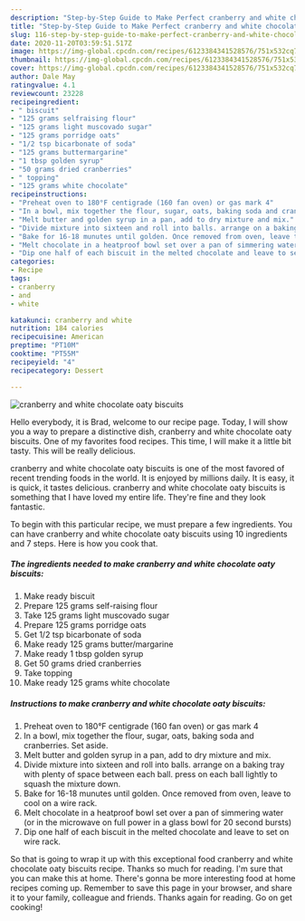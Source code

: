 ```yaml
---
description: "Step-by-Step Guide to Make Perfect cranberry and white chocolate oaty biscuits"
title: "Step-by-Step Guide to Make Perfect cranberry and white chocolate oaty biscuits"
slug: 116-step-by-step-guide-to-make-perfect-cranberry-and-white-chocolate-oaty-biscuits
date: 2020-11-20T03:59:51.517Z
image: https://img-global.cpcdn.com/recipes/6123384341528576/751x532cq70/cranberry-and-white-chocolate-oaty-biscuits-recipe-main-photo.jpg
thumbnail: https://img-global.cpcdn.com/recipes/6123384341528576/751x532cq70/cranberry-and-white-chocolate-oaty-biscuits-recipe-main-photo.jpg
cover: https://img-global.cpcdn.com/recipes/6123384341528576/751x532cq70/cranberry-and-white-chocolate-oaty-biscuits-recipe-main-photo.jpg
author: Dale May
ratingvalue: 4.1
reviewcount: 23228
recipeingredient:
- " biscuit"
- "125 grams selfraising flour"
- "125 grams light muscovado sugar"
- "125 grams porridge oats"
- "1/2 tsp bicarbonate of soda"
- "125 grams buttermargarine"
- "1 tbsp golden syrup"
- "50 grams dried cranberries"
- " topping"
- "125 grams white chocolate"
recipeinstructions:
- "Preheat oven to 180°F centigrade (160 fan oven) or gas mark 4"
- "In a bowl, mix together the flour, sugar, oats, baking soda and cranberries. Set aside."
- "Melt butter and golden syrup in a pan, add to dry mixture and mix."
- "Divide mixture into sixteen and roll into balls. arrange on a baking tray with plenty of space between each ball. press on each ball lightly to squash the mixture down."
- "Bake for 16-18 munutes until golden. Once removed from oven, leave to cool on a wire rack."
- "Melt chocolate in a heatproof bowl set over a pan of simmering water (or in the microwave on full power in a glass bowl for 20 second bursts)"
- "Dip one half of each biscuit in the melted chocolate and leave to set on wire rack."
categories:
- Recipe
tags:
- cranberry
- and
- white

katakunci: cranberry and white 
nutrition: 184 calories
recipecuisine: American
preptime: "PT10M"
cooktime: "PT55M"
recipeyield: "4"
recipecategory: Dessert

---
```



![cranberry and white chocolate oaty biscuits](https://img-global.cpcdn.com/recipes/6123384341528576/751x532cq70/cranberry-and-white-chocolate-oaty-biscuits-recipe-main-photo.jpg)

Hello everybody, it is Brad, welcome to our recipe page. Today, I will show you a way to prepare a distinctive dish, cranberry and white chocolate oaty biscuits. One of my favorites food recipes. This time, I will make it a little bit tasty. This will be really delicious.



cranberry and white chocolate oaty biscuits is one of the most favored of recent trending foods in the world. It is enjoyed by millions daily. It is easy, it is quick, it tastes delicious. cranberry and white chocolate oaty biscuits is something that I have loved my entire life. They're fine and they look fantastic.


To begin with this particular recipe, we must prepare a few ingredients. You can have cranberry and white chocolate oaty biscuits using 10 ingredients and 7 steps. Here is how you cook that.

<!--inarticleads1-->

##### The ingredients needed to make cranberry and white chocolate oaty biscuits:

1. Make ready  biscuit
1. Prepare 125 grams self-raising flour
1. Take 125 grams light muscovado sugar
1. Prepare 125 grams porridge oats
1. Get 1/2 tsp bicarbonate of soda
1. Make ready 125 grams butter/margarine
1. Make ready 1 tbsp golden syrup
1. Get 50 grams dried cranberries
1. Take  topping
1. Make ready 125 grams white chocolate




<!--inarticleads2-->

##### Instructions to make cranberry and white chocolate oaty biscuits:

1. Preheat oven to 180°F centigrade (160 fan oven) or gas mark 4
1. In a bowl, mix together the flour, sugar, oats, baking soda and cranberries. Set aside.
1. Melt butter and golden syrup in a pan, add to dry mixture and mix.
1. Divide mixture into sixteen and roll into balls. arrange on a baking tray with plenty of space between each ball. press on each ball lightly to squash the mixture down.
1. Bake for 16-18 munutes until golden. Once removed from oven, leave to cool on a wire rack.
1. Melt chocolate in a heatproof bowl set over a pan of simmering water (or in the microwave on full power in a glass bowl for 20 second bursts)
1. Dip one half of each biscuit in the melted chocolate and leave to set on wire rack.




So that is going to wrap it up with this exceptional food cranberry and white chocolate oaty biscuits recipe. Thanks so much for reading. I'm sure that you can make this at home. There's gonna be more interesting food at home recipes coming up. Remember to save this page in your browser, and share it to your family, colleague and friends. Thanks again for reading. Go on get cooking!
